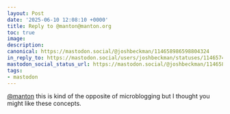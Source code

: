 ```yaml
---
layout: Post
date: '2025-06-10 12:08:10 +0000'
title: Reply to @manton@manton.org
toc: true
image:
description:
canonical: https://mastodon.social/@joshbeckman/114658986598804324
in_reply_to: https://mastodon.social/users/joshbeckman/statuses/114657458052945348
mastodon_social_status_url: https://mastodon.social/@joshbeckman/114658986598804324
tags:
- mastodon
---
```


<p><span class="h-card" translate="no"><a href="https://manton.org/activitypub/manton" class="u-url mention">@<span>manton</span></a></span> this is kind of the opposite of microblogging but I thought you might like these concepts.</p>
